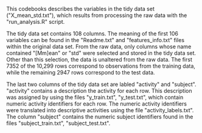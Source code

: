 This codebooks describes the variables in the tidy data set ("X_mean_std.txt"), which results from processing the raw data with the "run_analysis.R" script.

The tidy data set contains 108 columns. The meaning of the first 106 variables can be found in the "Readme.txt" and "features_info.txt" files within the original data set. From the raw data, only columns whose name contained "[Mm]ean" or "std" were selected and stored in the tidy data set. Other than this selection, the data is unaltered from the raw data.
The first 7352 of the 10,299 rows correspond to observations from the training data, while the remaining 2947 rows correspond to the test data.

The last two columns of the tidy data set are labled "activity" and "subject".
"activity" contains a description the activity for each row. This description was assigned by using the files "y_train.txt", "y_test.txt", which contain numeric activity identifiers for each row. The numeric activity identifiers were translated into descriptive activities using the file "activity_labels.txt".
The column "subject" contains the numeric subject identifiers found in the files "subject_train.txt", "subject_test.txt".
